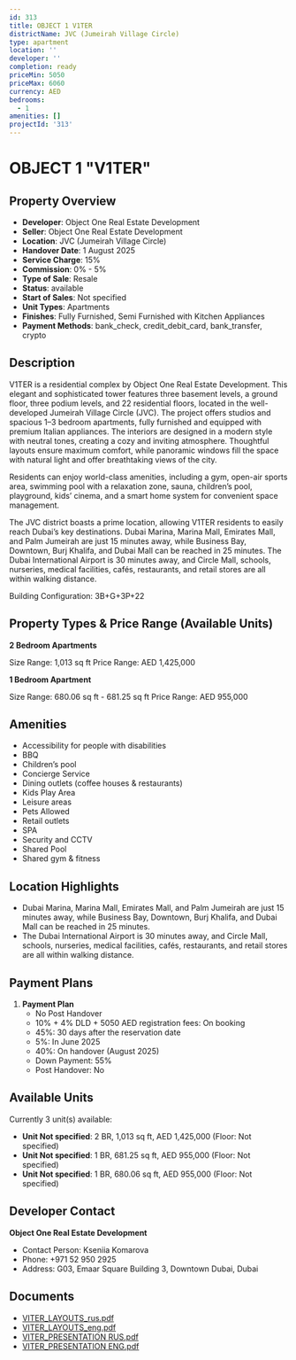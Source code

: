 ```yaml
---
id: 313
title: OBJECT 1 V1TER
districtName: JVC (Jumeirah Village Circle)
type: apartment
location: ''
developer: ''
completion: ready
priceMin: 5050
priceMax: 6060
currency: AED
bedrooms:
  - 1
amenities: []
projectId: '313'
---
```


# OBJECT 1 "V1TER"

## Property Overview
- **Developer**: Object One Real Estate Development
- **Seller**: Object One Real Estate Development
- **Location**: JVC (Jumeirah Village Circle)
- **Handover Date**: 1 August 2025
- **Service Charge**: 15%
- **Commission**: 0% - 5%
- **Type of Sale**: Resale
- **Status**: available
- **Start of Sales**: Not specified
- **Unit Types**: Apartments
- **Finishes**: Fully Furnished, Semi Furnished with Kitchen Appliances
- **Payment Methods**: bank_check, credit_debit_card, bank_transfer, crypto

## Description
V1TER is a residential complex by Object One Real Estate Development. This elegant and sophisticated tower features three basement levels, a ground floor, three podium levels, and 22 residential floors, located in the well-developed Jumeirah Village Circle (JVC). The project offers studios and spacious 1–3 bedroom apartments, fully furnished and equipped with premium Italian appliances. The interiors are designed in a modern style with neutral tones, creating a cozy and inviting atmosphere. Thoughtful layouts ensure maximum comfort, while panoramic windows fill the space with natural light and offer breathtaking views of the city.

Residents can enjoy world-class amenities, including a gym, open-air sports area, swimming pool with a relaxation zone, sauna, children’s pool, playground, kids’ cinema, and a smart home system for convenient space management.

The JVC district boasts a prime location, allowing V1TER residents to easily reach Dubai’s key destinations. Dubai Marina, Marina Mall, Emirates Mall, and Palm Jumeirah are just 15 minutes away, while Business Bay, Downtown, Burj Khalifa, and Dubai Mall can be reached in 25 minutes. The Dubai International Airport is 30 minutes away, and Circle Mall, schools, nurseries, medical facilities, cafés, restaurants, and retail stores are all within walking distance.

Building Configuration: 3B+G+3P+22

## Property Types & Price Range (Available Units)
**2 Bedroom Apartments**

Size Range: 1,013 sq ft
Price Range: AED 1,425,000

**1 Bedroom Apartment**

Size Range: 680.06 sq ft - 681.25 sq ft
Price Range: AED 955,000

## Amenities
- Accessibility for people with disabilities
- BBQ
- Children’s pool
- Concierge Service
- Dining outlets  (coffee houses & restaurants)
- Kids Play Area
- Leisure areas
- Pets Allowed
- Retail outlets
- SPA
- Security and CCTV
- Shared Pool
- Shared gym & fitness

## Location Highlights
- Dubai Marina, Marina Mall, Emirates Mall, and Palm Jumeirah are just 15 minutes away, while Business Bay, Downtown, Burj Khalifa, and Dubai Mall can be reached in 25 minutes.
- The Dubai International Airport is 30 minutes away, and Circle Mall, schools, nurseries, medical facilities, cafés, restaurants, and retail stores are all within walking distance.

## Payment Plans
1. **Payment Plan**
   - No Post Handover
   - 10% + 4% DLD + 5050 AED registration fees: On booking
   - 45%: 30 days after the reservation date
   - 5%: In June 2025
   - 40%: On handover (August 2025)
   - Down Payment: 55%
   - Post Handover: No

## Available Units
Currently 3 unit(s) available:
- **Unit Not specified**: 2 BR, 1,013 sq ft, AED 1,425,000 (Floor: Not specified)
- **Unit Not specified**: 1 BR, 681.25 sq ft, AED 955,000 (Floor: Not specified)
- **Unit Not specified**: 1 BR, 680.06 sq ft, AED 955,000 (Floor: Not specified)

## Developer Contact
**Object One Real Estate Development**
- Contact Person: Kseniia Komarova
- Phone: +971 52 950 2925
- Address: G03, Emaar Square Building 3, Downtown Dubai, Dubai

## Documents
- [VITER_LAYOUTS_rus.pdf](https://cdn.geniemap.net/2023/07/17/GMe5vtqwNBMHDGyqTH3PoDHCE3hTXOnqkRY78kOS.pdf)
- [VITER_LAYOUTS_eng.pdf](https://cdn.geniemap.net/2023/07/17/rxgBqbDDleSubBRqXRqfcqZG1ut7UZNlMg9eOXmr.pdf)
- [VITER_PRESENTATION RUS.pdf](https://cdn.geniemap.net/2023/07/17/zyUZN40BPZcX7pvek6qAIsULmulpLIRr7ooJxjHF.pdf)
- [VITER_PRESENTATION ENG.pdf](https://cdn.geniemap.net/2023/07/17/Ut065dzQ0aqYYtXWRpYEcxOYGJ6AbB3vnj0PuNnE.pdf)
